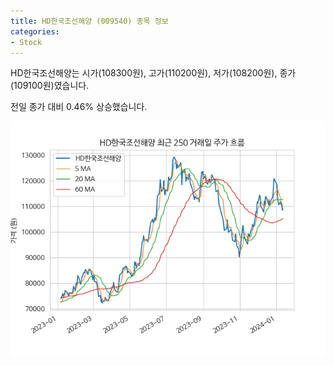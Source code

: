 ```yaml
---
title: HD한국조선해양 (009540) 종목 정보
categories:
- Stock
---
```


HD한국조선해양는 시가(108300원), 고가(110200원), 저가(108200원), 종가(109100원)였습니다.

전일 종가 대비 0.46% 상승했습니다.

<!-- more -->

![009540](/assets/stock_images/009540.png)